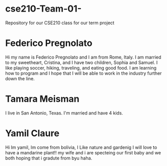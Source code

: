 # cse210-Team-01-
Repository for our CSE210 class for our term project


# Federico Pregnolato
Hi my name is Federico Pregnolato and I am from Rome, Italy. I am married to my sweetheart, Cristina, and I have two children, Sophia and Samuel. I like playing soccer, hiking, traveling, and eating good food. I am learning how to program and I hope that I will be able to work in the industry further down the line.

# Tamara Meisman
I live in San Antonio, Texas. I'm married and have 4 kids.

# Yamil Claure
Hi Im yamil, Im come from bolivia, I Like nature and gardenig I will love to have a mandarine plant!! my wife and i are specteing our first baby and we both hoping that i gradute from byu haha.